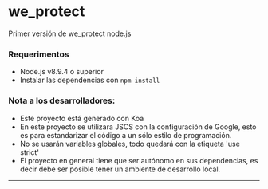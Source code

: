 we_protect
===========

Primer versión de we_protect node.js

### Requerimentos
- Node.js v8.9.4 o superior
- Instalar las dependencias con `npm install`

### Nota a los desarrolladores:
- Este proyecto está generado con Koa
- En este proyecto se utilizara JSCS con la configuración de
  Google, esto es para estandarizar el código a un sólo estilo de programación.
- No se usarán variables globales, todo quedará con la etiqueta 'use strict'
- El proyecto en general tiene que ser autónomo en sus dependencias, es decir
  debe ser posible tener un ambiente de desarrollo local.
-------------
